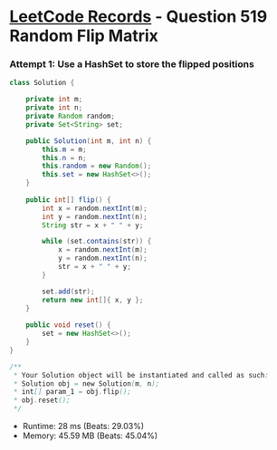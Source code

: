 # [LeetCode Records](../../README.md) - Question 519 Random Flip Matrix

### Attempt 1: Use a HashSet to store the flipped positions
```java
class Solution {

    private int m;
    private int n;
    private Random random;
    private Set<String> set;

    public Solution(int m, int n) {
        this.m = m;
        this.n = n;
        this.random = new Random();
        this.set = new HashSet<>();
    }
    
    public int[] flip() {
        int x = random.nextInt(m);
        int y = random.nextInt(n);
        String str = x + " " + y;

        while (set.contains(str)) {
            x = random.nextInt(m);
            y = random.nextInt(n);
            str = x + " " + y;
        }

        set.add(str);
        return new int[]{ x, y };
    }
    
    public void reset() {
        set = new HashSet<>();
    }
}

/**
 * Your Solution object will be instantiated and called as such:
 * Solution obj = new Solution(m, n);
 * int[] param_1 = obj.flip();
 * obj.reset();
 */
```
- Runtime: 28 ms (Beats: 29.03%)
- Memory: 45.59 MB (Beats: 45.04%)

<br>
